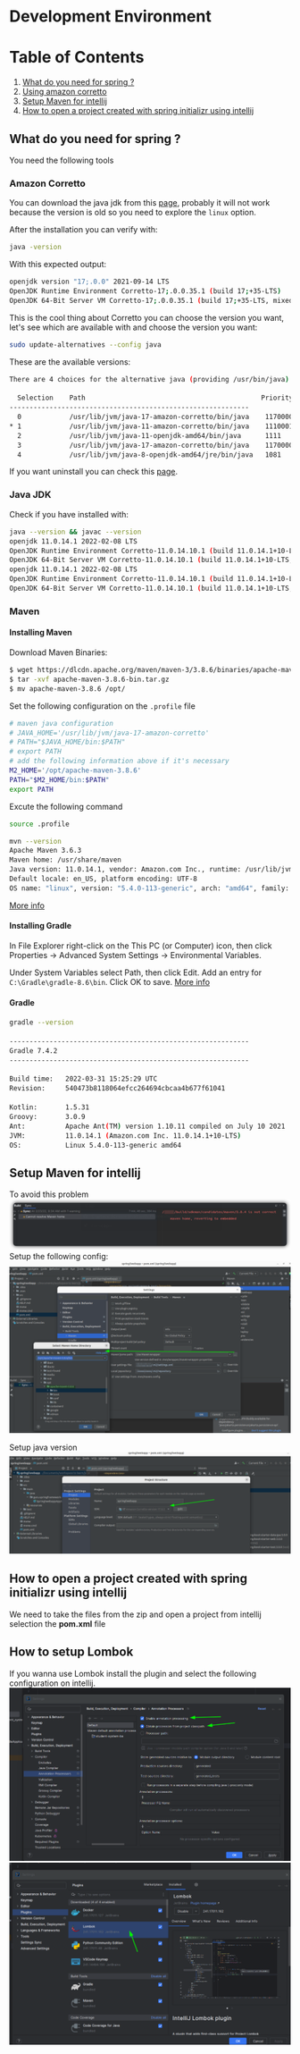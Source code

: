 # Development Environment

# Table of Contents
1. [What do you need for spring ?](#what-do-you-need-for-spring)
2. [Using amazon corretto](#amazon-corretto)
3. [Setup Maven for intellij](#setup-maven-for-intellij)
4. [How to open a project created with spring initializr using intellij](#how-to-open-a-project-created-with-spring-initializr-using-intellij)

## What do you need for spring ?
You need the following tools

### Amazon Corretto
You can download the java jdk from this [page](https://docs.aws.amazon.com/corretto/latest/corretto-17-ug/generic-linux-install.html), probably it will not work because the version is old so you need to explore the `linux` option.

After the installation you can verify with:
```bash
java -version
```
With this expected output:
```bash
openjdk version "17;.0.0" 2021-09-14 LTS
OpenJDK Runtime Environment Corretto-17;.0.0.35.1 (build 17;+35-LTS)
OpenJDK 64-Bit Server VM Corretto-17;.0.0.35.1 (build 17;+35-LTS, mixed mode, sharing)
```
This is the cool thing about Corretto you can choose the version you want, let's see which are available with and choose the version you want:
```bash
sudo update-alternatives --config java
```
These are the available versions:
```bash
There are 4 choices for the alternative java (providing /usr/bin/java).

  Selection    Path                                            Priority   Status
------------------------------------------------------------
  0            /usr/lib/jvm/java-17-amazon-corretto/bin/java    11700002  auto mode
* 1            /usr/lib/jvm/java-11-amazon-corretto/bin/java    11100014  manual mode
  2            /usr/lib/jvm/java-11-openjdk-amd64/bin/java      1111      manual mode
  3            /usr/lib/jvm/java-17-amazon-corretto/bin/java    11700002  manual mode
  4            /usr/lib/jvm/java-8-openjdk-amd64/jre/bin/java   1081      manual mode
```
If you want uninstall you can check this [page](https://docs.aws.amazon.com/corretto/latest/corretto-17-ug/generic-linux-install.html).
### Java JDK
Check if you have installed with:
```bash
java --version && javac --version
openjdk 11.0.14.1 2022-02-08 LTS
OpenJDK Runtime Environment Corretto-11.0.14.10.1 (build 11.0.14.1+10-LTS)
OpenJDK 64-Bit Server VM Corretto-11.0.14.10.1 (build 11.0.14.1+10-LTS, mixed mode)
openjdk 11.0.14.1 2022-02-08 LTS
OpenJDK Runtime Environment Corretto-11.0.14.10.1 (build 11.0.14.1+10-LTS)
OpenJDK 64-Bit Server VM Corretto-11.0.14.10.1 (build 11.0.14.1+10-LTS, mixed mode)
```
### Maven

#### Installing Maven

Download Maven Binaries:
```bash
$ wget https://dlcdn.apache.org/maven/maven-3/3.8.6/binaries/apache-maven-3.8.6-bin.tar.gz
$ tar -xvf apache-maven-3.8.6-bin.tar.gz
$ mv apache-maven-3.8.6 /opt/
```
Set the following configuration on the ``.profile`` file
```bash
# maven java configuration
# JAVA_HOME='/usr/lib/jvm/java-17-amazon-corretto'
# PATH="$JAVA_HOME/bin:$PATH"
# export PATH
# add the following information above if it's necessary
M2_HOME='/opt/apache-maven-3.8.6'
PATH="$M2_HOME/bin:$PATH"
export PATH
```
Excute the following command
```bash
source .profile
```

```bash
mvn --version
Apache Maven 3.6.3
Maven home: /usr/share/maven
Java version: 11.0.14.1, vendor: Amazon.com Inc., runtime: /usr/lib/jvm/java-11-amazon-corretto
Default locale: en_US, platform encoding: UTF-8
OS name: "linux", version: "5.4.0-113-generic", arch: "amd64", family: "unix"
```
[More info](https://www.digitalocean.com/community/tutorials/install-maven-linux-ubuntu)
#### Installing Gradle
In File Explorer right-click on the This PC (or Computer) icon, then click Properties -> Advanced System Settings -> Environmental Variables.

Under System Variables select Path, then click Edit. Add an entry for `C:\Gradle\gradle-8.6\bin`. Click OK to save.
[More info](https://gradle.org/install/)
#### Gradle
```bash
gradle --version

------------------------------------------------------------
Gradle 7.4.2
------------------------------------------------------------

Build time:   2022-03-31 15:25:29 UTC
Revision:     540473b8118064efcc264694cbcaa4b677f61041

Kotlin:       1.5.31
Groovy:       3.0.9
Ant:          Apache Ant(TM) version 1.10.11 compiled on July 10 2021
JVM:          11.0.14.1 (Amazon.com Inc. 11.0.14.1+10-LTS)
OS:           Linux 5.4.0-113-generic amd64
```

## Setup Maven for intellij
To avoid this problem
![Example screenshot](./setup-environment-assets/is-not-correct-mave-home.png)
Setup the following config:
![Setup maven](./setup-environment-assets/setup-maven-intellij.png)

Setup java version
![Setup java](./setup-environment-assets/setup-sdk-java-version-jdk.png)
## How to open a project created with spring initializr using intellij

We need to take the files from the zip and open a project from intellij selection the **pom.xml** file

## How to setup Lombok
If you wanna use Lombok install the plugin and select the following configuration on intellij.
![lombok-setup](setup-environment-assets/lombok-intellij-setup.png)
![lombok-plugin](setup-environment-assets/lombok-plugin.png)